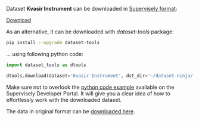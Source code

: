 Dataset **Kvasir Instrument** can be downloaded in [Supervisely format](https://developer.supervisely.com/api-references/supervisely-annotation-json-format):

 [Download](https://assets.supervisely.com/remote/eyJsaW5rIjogImZzOi8vYXNzZXRzLzI0NzZfS3Zhc2lyIEluc3RydW1lbnQva3Zhc2lyLWluc3RydW1lbnQtRGF0YXNldE5pbmphLnRhciIsICJzaWciOiAiOG91aWQ4UTFyS01ZUHd4V2k3dHVvdHhNb013dXVMN0loY25YNEY2NjhEUT0ifQ==)

As an alternative, it can be downloaded with *dataset-tools* package:
``` bash
pip install --upgrade dataset-tools
```

... using following python code:
``` python
import dataset_tools as dtools

dtools.download(dataset='Kvasir Instrument', dst_dir='~/dataset-ninja/')
```
Make sure not to overlook the [python code example](https://developer.supervisely.com/getting-started/python-sdk-tutorials/iterate-over-a-local-project) available on the Supervisely Developer Portal. It will give you a clear idea of how to effortlessly work with the downloaded dataset.

The data in original format can be [downloaded here](https://datasets.simula.no/downloads/kvasir-instrument.zip).